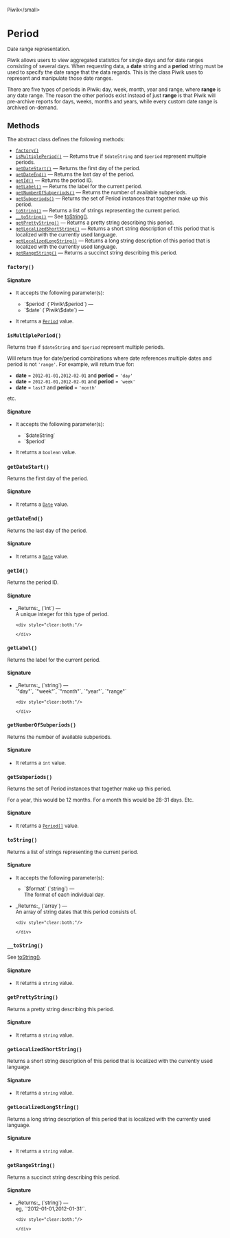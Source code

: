 <small>Piwik\</small>

Period
======

Date range representation.

Piwik allows users to view aggregated statistics for single days and for date
ranges consisting of several days. When requesting data, a **date** string and
a **period** string must be used to specify the date range that the data regards.
This is the class Piwik uses to represent and manipulate those date ranges.

There are five types of periods in Piwik: day, week, month, year and range,
where **range** is any date range. The reason the other periods exist instead
of just **range** is that Piwik will pre-archive reports for days, weeks, months
and years, while every custom date range is archived on-demand.

Methods
-------

The abstract class defines the following methods:

- [`factory()`](#factory)
- [`isMultiplePeriod()`](#ismultipleperiod) &mdash; Returns true if `$dateString` and `$period` represent multiple periods.
- [`getDateStart()`](#getdatestart) &mdash; Returns the first day of the period.
- [`getDateEnd()`](#getdateend) &mdash; Returns the last day of the period.
- [`getId()`](#getid) &mdash; Returns the period ID.
- [`getLabel()`](#getlabel) &mdash; Returns the label for the current period.
- [`getNumberOfSubperiods()`](#getnumberofsubperiods) &mdash; Returns the number of available subperiods.
- [`getSubperiods()`](#getsubperiods) &mdash; Returns the set of Period instances that together make up this period.
- [`toString()`](#tostring) &mdash; Returns a list of strings representing the current period.
- [`__toString()`](#__tostring) &mdash; See [toString()](/api-reference/Piwik/Period#tostring).
- [`getPrettyString()`](#getprettystring) &mdash; Returns a pretty string describing this period.
- [`getLocalizedShortString()`](#getlocalizedshortstring) &mdash; Returns a short string description of this period that is localized with the currently used language.
- [`getLocalizedLongString()`](#getlocalizedlongstring) &mdash; Returns a long string description of this period that is localized with the currently used language.
- [`getRangeString()`](#getrangestring) &mdash; Returns a succinct string describing this period.

<a name="factory" id="factory"></a>
<a name="factory" id="factory"></a>
### `factory() `
#### Signature

-  It accepts the following parameter(s):

   <ul>
   <li>
      <div markdown="1" class="parameter">
      `$period` (`Piwik\$period`) &mdash;

      <div markdown="1" class="param-desc"></div>

      <div style="clear:both;"/>

      </div>
   </li>
   <li>
      <div markdown="1" class="parameter">
      `$date` (`Piwik\$date`) &mdash;

      <div markdown="1" class="param-desc"></div>

      <div style="clear:both;"/>

      </div>
   </li>
   </ul>
- It returns a [`Period`](../Piwik/Period.md) value.

<a name="ismultipleperiod" id="ismultipleperiod"></a>
<a name="isMultiplePeriod" id="isMultiplePeriod"></a>
### `isMultiplePeriod() `
Returns true if `$dateString` and `$period` represent multiple periods.

Will return true for date/period combinations where date references multiple
dates and period is not `'range'`. For example, will return true for:

- **date** = `2012-01-01,2012-02-01` and **period** = `'day'`
- **date** = `2012-01-01,2012-02-01` and **period** = `'week'`
- **date** = `last7` and **period** = `'month'`

etc.

#### Signature

-  It accepts the following parameter(s):

   <ul>
   <li>
      <div markdown="1" class="parameter">
      `$dateString`

      <div markdown="1" class="param-desc"></div>

      <div style="clear:both;"/>

      </div>
   </li>
   <li>
      <div markdown="1" class="parameter">
      `$period`

      <div markdown="1" class="param-desc"></div>

      <div style="clear:both;"/>

      </div>
   </li>
   </ul>
- It returns a `boolean` value.

<a name="getdatestart" id="getdatestart"></a>
<a name="getDateStart" id="getDateStart"></a>
### `getDateStart() `
Returns the first day of the period.

#### Signature

- It returns a [`Date`](../Piwik/Date.md) value.

<a name="getdateend" id="getdateend"></a>
<a name="getDateEnd" id="getDateEnd"></a>
### `getDateEnd() `
Returns the last day of the period.

#### Signature

- It returns a [`Date`](../Piwik/Date.md) value.

<a name="getid" id="getid"></a>
<a name="getId" id="getId"></a>
### `getId() `
Returns the period ID.

#### Signature


<ul>
  <li>
    <div markdown="1" class="parameter">
    _Returns:_  (`int`) &mdash;
    <div markdown="1" class="param-desc">A unique integer for this type of period.</div>

    <div style="clear:both;"/>

    </div>
  </li>
</ul>

<a name="getlabel" id="getlabel"></a>
<a name="getLabel" id="getLabel"></a>
### `getLabel() `
Returns the label for the current period.

#### Signature


<ul>
  <li>
    <div markdown="1" class="parameter">
    _Returns:_  (`string`) &mdash;
    <div markdown="1" class="param-desc">`"day"`, `"week"`, `"month"`, `"year"`, `"range"`</div>

    <div style="clear:both;"/>

    </div>
  </li>
</ul>

<a name="getnumberofsubperiods" id="getnumberofsubperiods"></a>
<a name="getNumberOfSubperiods" id="getNumberOfSubperiods"></a>
### `getNumberOfSubperiods() `
Returns the number of available subperiods.

#### Signature

- It returns a `int` value.

<a name="getsubperiods" id="getsubperiods"></a>
<a name="getSubperiods" id="getSubperiods"></a>
### `getSubperiods() `
Returns the set of Period instances that together make up this period.

For a year,
this would be 12 months. For a month this would be 28-31 days. Etc.

#### Signature

- It returns a [`Period[]`](../Piwik/Period.md) value.

<a name="tostring" id="tostring"></a>
<a name="toString" id="toString"></a>
### `toString() `
Returns a list of strings representing the current period.

#### Signature

-  It accepts the following parameter(s):

   <ul>
   <li>
      <div markdown="1" class="parameter">
      `$format` (`string`) &mdash;

      <div markdown="1" class="param-desc"> The format of each individual day.</div>

      <div style="clear:both;"/>

      </div>
   </li>
   </ul>

<ul>
  <li>
    <div markdown="1" class="parameter">
    _Returns:_  (`array`) &mdash;
    <div markdown="1" class="param-desc">An array of string dates that this period consists of.</div>

    <div style="clear:both;"/>

    </div>
  </li>
</ul>

<a name="__tostring" id="__tostring"></a>
<a name="__toString" id="__toString"></a>
### `__toString() `
See [toString()](/api-reference/Piwik/Period#tostring).

#### Signature

- It returns a `string` value.

<a name="getprettystring" id="getprettystring"></a>
<a name="getPrettyString" id="getPrettyString"></a>
### `getPrettyString() `
Returns a pretty string describing this period.

#### Signature

- It returns a `string` value.

<a name="getlocalizedshortstring" id="getlocalizedshortstring"></a>
<a name="getLocalizedShortString" id="getLocalizedShortString"></a>
### `getLocalizedShortString() `
Returns a short string description of this period that is localized with the currently used language.

#### Signature

- It returns a `string` value.

<a name="getlocalizedlongstring" id="getlocalizedlongstring"></a>
<a name="getLocalizedLongString" id="getLocalizedLongString"></a>
### `getLocalizedLongString() `
Returns a long string description of this period that is localized with the currently used language.

#### Signature

- It returns a `string` value.

<a name="getrangestring" id="getrangestring"></a>
<a name="getRangeString" id="getRangeString"></a>
### `getRangeString() `
Returns a succinct string describing this period.

#### Signature


<ul>
  <li>
    <div markdown="1" class="parameter">
    _Returns:_  (`string`) &mdash;
    <div markdown="1" class="param-desc">eg, `'2012-01-01,2012-01-31'`.</div>

    <div style="clear:both;"/>

    </div>
  </li>
</ul>

